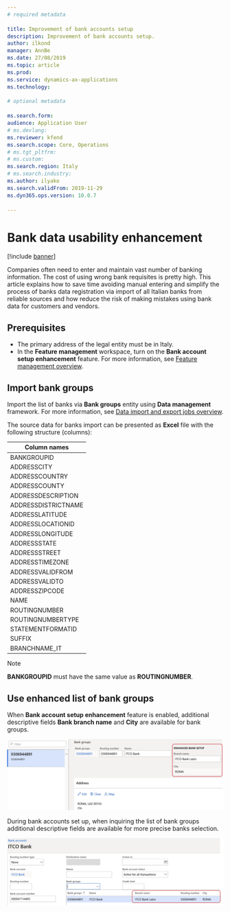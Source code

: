 ```yaml
---
# required metadata

title: Improvement of bank accounts setup
description: Improvement of bank accounts setup.
author: ilkond
manager: AnnBe
ms.date: 27/08/2019
ms.topic: article
ms.prod: 
ms.service: dynamics-ax-applications
ms.technology: 

# optional metadata

ms.search.form: 
audience: Application User
# ms.devlang: 
ms.reviewer: kfend
ms.search.scope: Core, Operations
# ms.tgt_pltfrm: 
# ms.custom: 
ms.search.region: Italy
# ms.search.industry: 
ms.author: ilyako
ms.search.validFrom: 2019-11-29
ms.dyn365.ops.version: 10.0.7

---
```


# Bank data usability enhancement

[!include [banner](../includes/banner.md)]

Companies often need to enter and maintain vast number of banking information. The cost of using wrong bank requisites is pretty high.
This article explains how to save time avoiding manual entering and simplify the process of banks data registration via import of all Italian banks from reliable sources and how reduce the risk of making mistakes using bank data for customers and vendors.

## Prerequisites

- The primary address of the legal entity must be in Italy.
- In the **Feature management** workspace, turn on the **Bank account setup enhancement** feature. For more information, see [Feature management overview](../../fin-and-ops/get-started/feature-management/feature-management-overview.md).

## Import bank groups

Import the list of banks via **Bank groups** entity using **Data management** framework.
For more information, see [Data import and export jobs overview](https://docs.microsoft.com/en-us/dynamics365/unified-operations/dev-itpro/data-entities/data-import-export-job?toc=/fin-and-ops/toc.json).

The source data for banks import can be presented as **Excel** file with the following structure (columns):

| Column names        |
|---------------------|
| BANKGROUPID         |
| ADDRESSCITY         |
| ADDRESSCOUNTRY      |
| ADDRESSCOUNTY       |
| ADDRESSDESCRIPTION  |
| ADDRESSDISTRICTNAME |
| ADDRESSLATITUDE     |
| ADDRESSLOCATIONID   |
| ADDRESSLONGITUDE    |
| ADDRESSSTATE        |
| ADDRESSSTREET       |
| ADDRESSTIMEZONE     |
| ADDRESSVALIDFROM    |
| ADDRESSVALIDTO      |
| ADDRESSZIPCODE      |
| NAME                |
| ROUTINGNUMBER       |
| ROUTINGNUMBERTYPE   |
| STATEMENTFORMATID   |
| SUFFIX              |
| BRANCHNAME_IT       |

> [!NOTE]
> **BANKGROUPID** must have the same value as **ROUTINGNUMBER**.



## Use enhanced list of bank groups

When **Bank account setup enhancement** feature is enabled, additional descriptive fields  **Bank branch name** and **City** are available for bank groups.

![Clearing the main account](media/emea-ita-exil-bank-pic.jpg)

During bank accounts set up, when inquiring the list of bank groups additional descriptive fields are available for more precise banks selection.

![Clearing the main account](media/emea-ita-exil-bank-pic2.jpg)
